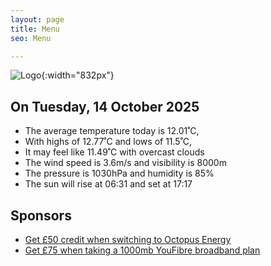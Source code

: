 ```yaml
---
layout: page
title: Menu
seo: Menu

---
```


![Logo](/images/logo.jpg){:width="832px"}

<!-- weather_marker starts -->
## On Tuesday, 14 October 2025

- The average temperature today is 12.01˚C,
- With highs of 12.77˚C and lows of 11.5˚C,
- It may feel like 11.49˚C with overcast clouds
- The wind speed is 3.6m/s and visibility is 8000m
- The pressure is 1030hPa and humidity is 85%
- The sun will rise at 06:31 and set at 17:17

<!-- weather_marker ends -->

## Sponsors

- [Get £50 credit when switching to Octopus Energy](https://bit.ly/3oD1nnS)
- [Get £75 when taking a 1000mb YouFibre broadband plan](https://aklam.io/91zWhU?)
